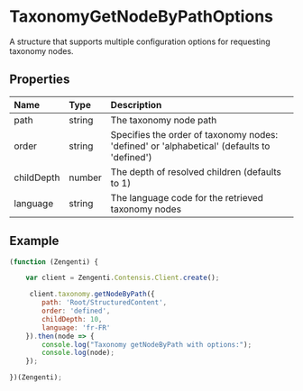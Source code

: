 # TaxonomyGetNodeByPathOptions

A structure that supports multiple configuration options for requesting taxonomy nodes.

## Properties

| Name | Type |  Description |
| :------- | :----- | :---------- |
| path | string | The taxonomy node path |
| order | string | Specifies the order of taxonomy nodes: 'defined' or 'alphabetical' (defaults to 'defined') |
| childDepth | number | The depth of resolved children (defaults to 1) |
| language | string | The language code for the retrieved taxonomy nodes |

## Example

```js
(function (Zengenti) {

    var client = Zengenti.Contensis.Client.create();

     client.taxonomy.getNodeByPath({
        path: 'Root/StructuredContent',
        order: 'defined',
        childDepth: 10,
        language: 'fr-FR'
    }).then(node => {        
        console.log("Taxonomy getNodeByPath with options:");
        console.log(node);        
    });

})(Zengenti);
```
